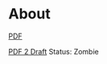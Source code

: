 # About
[PDF](https://github.com/odnes/pardist/blob/master/report.pdf)

[PDF 2 Draft](https://github.com/odnes/pardist/blob/master/15537final.pdf) Status: Zombie
